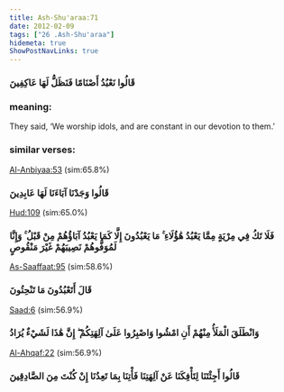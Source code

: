 ```yaml
---
title: Ash-Shu'araa:71
date: 2012-02-09
tags: ["26 .Ash-Shu'araa"]
hidemeta: true 
ShowPostNavLinks: true 
---
```

### قَالُوا نَعْبُدُ أَصْنَامًا فَنَظَلُّ لَهَا عَاكِفِينَ
### meaning: 
They said, ‘We worship idols, and are constant in our devotion to them.’
### similar verses: 

[Al-Anbiyaa:53](/21/53) (sim:65.8%)

### قَالُوا وَجَدْنَا آبَاءَنَا لَهَا عَابِدِينَ

[Hud:109](/11/109) (sim:65.0%)

### فَلَا تَكُ فِي مِرْيَةٍ مِمَّا يَعْبُدُ هَٰؤُلَاءِ ۚ مَا يَعْبُدُونَ إِلَّا كَمَا يَعْبُدُ آبَاؤُهُمْ مِنْ قَبْلُ ۚ وَإِنَّا لَمُوَفُّوهُمْ نَصِيبَهُمْ غَيْرَ مَنْقُوصٍ

[As-Saaffaat:95](/37/95) (sim:58.6%)

### قَالَ أَتَعْبُدُونَ مَا تَنْحِتُونَ

[Saad:6](/38/6) (sim:56.9%)

### وَانْطَلَقَ الْمَلَأُ مِنْهُمْ أَنِ امْشُوا وَاصْبِرُوا عَلَىٰ آلِهَتِكُمْ ۖ إِنَّ هَٰذَا لَشَيْءٌ يُرَادُ

[Al-Ahqaf:22](/46/22) (sim:56.9%)

### قَالُوا أَجِئْتَنَا لِتَأْفِكَنَا عَنْ آلِهَتِنَا فَأْتِنَا بِمَا تَعِدُنَا إِنْ كُنْتَ مِنَ الصَّادِقِينَ
